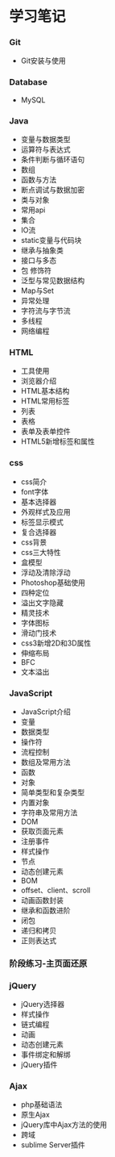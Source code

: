 # 学习笔记

### Git

- Git安装与使用

### Database

- MySQL

### Java

- 变量与数据类型
- 运算符与表达式
- 条件判断与循环语句
- 数组
- 函数与方法
- 断点调试与数据加密
- 类与对象
- 常用api
- 集合
- IO流
- static变量与代码块
- 继承与抽象类
- 接口与多态
- 包 修饰符
- 泛型与常见数据结构
- Map与Set
- 异常处理
- 字符流与字节流
- 多线程
- 网络编程

### HTML

- 工具使用
- 浏览器介绍
- HTML基本结构
- HTML常用标签
- 列表
- 表格
- 表单及表单控件
- HTML5新增标签和属性

### css

- css简介
- font字体
- 基本选择器
- 外观样式及应用
- 标签显示模式
- 复合选择器
- css背景
- css三大特性
- 盒模型
- 浮动及清除浮动
- Photoshop基础使用
- 四种定位
- 溢出文字隐藏
- 精灵技术
- 字体图标
- 滑动门技术
- css3新增2D和3D属性
- 伸缩布局
- BFC
- 文本溢出

### JavaScript

- JavaScript介绍
- 变量
- 数据类型
- 操作符
- 流程控制
- 数组及常用方法
- 函数
- 对象
- 简单类型和复杂类型
- 内置对象
- 字符串及常用方法
- DOM
- 获取页面元素
- 注册事件
- 样式操作
- 节点
- 动态创建元素
- BOM
- offset、client、scroll
- 动画函数封装
- 继承和函数进阶
- 闭包
- 递归和拷贝
- 正则表达式

### 阶段练习-主页面还原

### jQuery

- jQuery选择器
- 样式操作
- 链式编程
- 动画
- 动态创建元素
- 事件绑定和解绑
- jQuery插件

### Ajax

- php基础语法
- 原生Ajax
- jQuery库中Ajax方法的使用
- 跨域
- sublime Server插件

